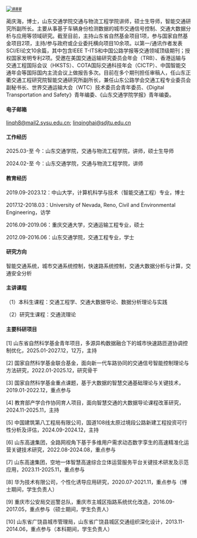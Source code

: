 

[![###](https://img.shields.io/badge/###-github-blue?logo=github)](###)
<!-- 依次用以占位盒子名词、GitHub用户名、GitHub网址 -->

蔺庆海，博士，山东交通学院交通与物流工程学院讲师，硕士生导师，智能交通研究所副所长。主要从事基于车辆身份检测数据的城市交通信号控制、交通大数据分析与应用等领域研究。截至目前，主持山东省自然基金项目1项，参与国家自然基金项目2项，主持/参与政府或企业委托横向项目10余项。以第一/通讯作者发表SCI/EI论文10余篇，其中包含IEEE T-ITS和中国公路学报等交通领域顶级期刊；授权国家发明专利2项。受邀在美国交通运输研究委员会年会（TRB）、香港运输与交通工程国际会议（HKSTS）、COTA国际交通科技年会（CICTP）、中国智能交通年会等国际国内主流会议上做报告多次。目前在多个期刊担任审稿人，任山东正衢交通工程研究院智能交通研究所副所长，兼任山东公路学会交通工程专业委员会副秘书长、世界交通运输大会（WTC）技术委员会青年委员、《Digital Transportation and Safety》青年编委、《山东交通学院学报》青年编委。

#### 电子邮箱
linqh8@mail2.sysu.edu.cn; linqinghai@sdjtu.edu.cn

#### 工作经历
2025.03-至      今：山东交通学院，交通与物流工程学院，讲师，硕士生导师

2024.02-至      今：山东交通学院，交通与物流工程学院，讲师

#### 教育经历

2019.09-2023.12：中山大学，计算机科学与技术（智能交通工程）专业，博士

2017.12-2018.03：University of Nevada, Reno, Civil and Environmental Engineering，访学

2016.09-2019.06：重庆交通大学，交通运输工程专业，硕士

2012.09-2016.06：山东交通学院，交通工程专业，学士

#### 研究方向
智能交通系统，城市交通系统控制，快速路系统控制，交通大数据分析与计算，交通安全分析

#### 主讲课程
（1）本科生课程：交通工程学、交通大数据导论、数据分析理论与实践

（2）研究生课程：交通流理论

#### 主要科研项目
[1] 山东省自然科学基金青年项目，多源异构数据融合下的城市快速路匝道协调控制优化，2025.01-2027.12，12万，主持

[2] 国家自然科学基金联合基金，面向新一代车路协同的交通信号智能控制理论与方法研究，2022.01-2025.12，研究骨干

[3] 国家自然科学基金重点课题，基于大数据的智慧交通基础理论与关键技术，2019.01-2022.12，重点参与

[4] 教育部产学合作协同育人项目，面向智慧交通的大数据导论课程改革研究，2024.11-2025.11，主持

[5] 中国建筑第八工程局有限公司，国道108线太原过境段公路新建工程投资可行性分析及评估，2024.09-2024.12，主持

[6] 山东高速集团，全路网视角下基于多维用户需求动态数字孪生的高速精准化运营关键技术研究，2022.08-2024.08，重点参与

[7] 山东高速集团，空地一体智慧高速综合立体运营服务平台关键技术研发及示范应用，2023.11-2025.11，重点参与

[8] 华为技术有限公司，个性化诱导应用研究，2020.07-2021.11，重点参与（博士期间，学生负责人）

[9] 重庆市公安局交巡警总队，重庆市主城区指路系统优化改造，2016.09-2017.05，重点参与（硕士期间，学生负责人）

[10] 山东省广饶县城市管理局，山东省广饶县城区交通组织深化设计，2013.11-2014.06，重点参与（本科期间，学生负责人）
